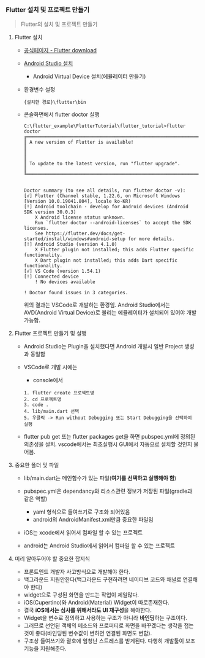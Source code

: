 ### Flutter 설치 및 프로젝트 만들기
> Flutter의 설치 및 프로젝트 만들기


1. Flutter 설치
    - [공식페이지 - Flutter download](https://flutter.dev/docs/get-started/install)
    - [Android Studio 설치](https://developer.android.com/studio)
        - Android Virtual Device 설치(에뮬레이터 만들기)
    - 환경변수 설정
       ~~~
       {설치한 경로}\flutter\bin
       ~~~
    - 콘솔화면에서 flutter doctor 실행   

        ~~~
        C:\flutter_example\FlutterTutorial\flutter_tutorial>flutter doctor
        ╔════════════════════════════════════════════════════════════════════════════╗
        ║ A new version of Flutter is available!                                     ║
        ║                                                                            ║
        ║ To update to the latest version, run "flutter upgrade".                    ║
        ╚════════════════════════════════════════════════════════════════════════════╝


        Doctor summary (to see all details, run flutter doctor -v):
        [√] Flutter (Channel stable, 1.22.6, on Microsoft Windows [Version 10.0.19041.804], locale ko-KR)
        [!] Android toolchain - develop for Android devices (Android SDK version 30.0.3)
            X Android license status unknown.
            Run `flutter doctor --android-licenses` to accept the SDK licenses.
            See https://flutter.dev/docs/get-started/install/windows#android-setup for more details.
        [!] Android Studio (version 4.1.0)
            X Flutter plugin not installed; this adds Flutter specific functionality.
            X Dart plugin not installed; this adds Dart specific functionality.
        [√] VS Code (version 1.54.1)
        [!] Connected device
            ! No devices available

        ! Doctor found issues in 3 categories.

        ~~~
        위의 결과는 VSCode로 개발하는 환경임. Android Studio에서는 AVD(Android Virtual Device)로 불리는 에뮬레이터가 설치되어 있어야 개발가능함.
         


2. Flutter 프로젝트 만들기 및 실행
    - Android Studio는 Plugin을 설치했다면 Android 개발시 일반 Project 생성과 동일함
    - VSCode로 개발 시에는 
        - console에서  
        ~~~
        1. flutter create 프로젝트명 
        2. cd 프로젝트명
        3. code .
        4. lib/main.dart 선택
        5. 우클릭 -> Run without Debugging 또는 Start Debugging을 선택하여 실행
        ~~~

    - flutter pub get 또는 flutter packages get을 하면 pubspec.yml에 정의된 의존성을 설치. vscode에서는 최초실행시 GUI에서 자동으로 설치할 것인지 물어봄.
    


3. 중요한 폴더 및 파일
    - lib/main.dart는 메인함수가 있는 파일(**여기를 선택하고 실행해야 함**)
    - pubspec.yml은 dependancy와 리소스관련 정보가 저장된 파일(gradle과 같은 역할)
        - yaml 형식으로 들여쓰기로 구조화 되어있음
        - android의 AndroidManifest.xml만큼 중요한 파일임

    - iOS는 xcode에서 읽어서 컴파일 할 수 있는 프로젝트
    - android는 Android Studio에서 읽어서 컴파일 할 수 있는 프로젝트

4. 미리 알아두어야 할 중요한 잡지식
    - 프론트엔드 개발자 사고방식으로 개발해야 한다.
    - 백그라운드 지원안한다(백그라운드 구현하려면 네이티브 코드와 채널로 연결해야 한다)
    - widget으로 구성된 화면을 만드는 작업이 제일많다.
    - iOS(Cupertino)와 Android(Material) Widget이 따로존재한다.
    - 결국 **iOS에서는 심사를 위해서라도 UI 재구성**을 해야한다.
    - Widget을 변수로 정의하고 사용하는 구조가 아니라 **바인딩**하는 구조이다.
    - 그러므로 선언된 객체의 메소드와 프로퍼티로 화면을 바꾸겠다는 생각을 접는 것이 좋다(바인딩된 변수값이 변하면 연결된 화면도 변함).
    - 구조상 들여쓰기와 괄호에 엄청난 스트레스를 받게된다. 다행히 개발툴이 보조기능을 지원해준다.

